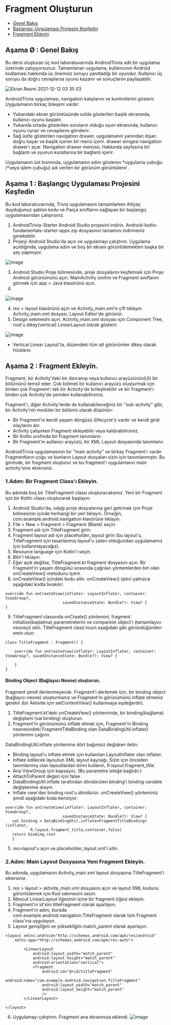 # Fragment Oluşturun

- [Genel Bakış](#0) 
- [Başlangıç Uygulaması Projesini Keşfedin](#1) 
- [Fragment Ekleyin](#2) 

## <a name="0"></a>Aşama Ø : Genel Bakış

Bu dersi oluşturan üç kod laboratuvarında AndroidTrivia adlı bir uygulama üzerinde çalışıyorsunuz. Tamamlanan uygulama, kullanıcının Android kodlaması hakkında üç önemsiz soruyu yanıtladığı bir oyundur. Kullanıcı üç soruyu da doğru cevaplarsa oyunu kazanır ve sonuçlarını paylaşabilir.

![Ekran Resmi 2021-12-12 03 35 03](https://user-images.githubusercontent.com/70329389/145696137-595bb2dd-d947-4b19-bde8-012748e93c63.png)

AndroidTrivia uygulaması, navigation kalıplarını ve kontrollerini gösterir. Uygulamanın birkaç bileşeni vardır:

- Yukarıdaki ekran görüntüsünde solda gösterilen başlık ekranında, kullanıcı oyunu başlatır.
- Yukarıda ortada gösterilen soruların olduğu oyun ekranında, kullanıcı oyunu oynar ve cevaplarını gönderir.
- Sağ üstte gösterilen navigation drawer, uygulamanın yanından dışarı doğru kayar ve başlık içeren bir menü içerir. drawer simgesi navigation drawer'ı açar. Navigation drawer menüsü, Hakkında sayfasına bir bağlantı ve oyunun kurallarına bir bağlantı içerir.

Uygulamanın üst kısmında, uygulamanın adını gösteren *uygulama çubuğu (*veya işlem çubuğu) adı verilen bir görünüm görüntülenir .

## <a name="1"></a>Aşama 1 : Başlangıç Uygulaması Projesini Keşfedin

Bu kod laboratuvarında, Trivia uygulamasını tamamlarken ihtiyaç duyduğunuz şablon kodu ve Parça sınıflarını sağlayan bir başlangıç uygulamasından çalışırsınız.

1. AndroidTrivia-Starter Android Studio projesini indirin. Android-kotlin-fundamentals-starter-apps zip dosyasının tamamını indirmeniz gerekebilir.
2. Projeyi Android Studio'da açın ve uygulamayı çalıştırın. Uygulama açıldığında, uygulama adını ve boş bir ekranı görüntülemekten başka bir şey yapmıyor.

 ![image](https://user-images.githubusercontent.com/80598532/149355693-9e5fea2d-2606-4998-bc61-81e7fbc9508f.png)
 
3. Android Studio Proje bölmesinde, proje dosyalarını keşfetmek için Proje: Android görünümünü açın. MainActivity sınıfını ve Fragment sınıflarını görmek için app > Java klasörünü açın.
4. 
![image](https://user-images.githubusercontent.com/80598532/149355964-a45e3545-23a0-4931-9181-1b8de1177995.png)

4. res > layout klasörünü açın ve Activity_main.xml'e çift tıklayın. Activity_main.xml dosyası, Layout Editor'de görünür.
5. Design sekmesini açın. Activity_main.xml dosyası için Component Tree, root'u dikey(vertical) LinearLayout olarak gösterir.

![image](https://user-images.githubusercontent.com/80598532/149356438-a9125758-cc9f-4260-ba21-28733974186c.png)

- Vertical Linear Layout'ta, düzendeki tüm alt görünümler dikey olarak hizalanır.

## <a name="2"></a>Aşama 2 : Fragment Ekleyin.

Fragment, bir Activity'deki bir davranışı veya kullanıcı arayüzünün(UI) bir bölümünü temsil eder. Çok bölmeli bir kullanıcı arayüzü oluşturmak için birden çok Fragment'ı tek bir Activity'de birleştirebilir ve bir Fragment'ı birden çok Activity'de yeniden kullanabilirsiniz.

Fragment'ı, diğer Activity'lerde de kullanabileceğiniz bir "sub-activity" gibi, bir Activity'nin modüler bir bölümü olarak düşünün:

- Bir Fragment'ın kendi yaşam döngüsü (lifecycle'ı) vardır ve kendi girdi olaylarını alır.
- Activity çalışırken Fragment ekleyebilir veya kaldırabilirsiniz.
- Bir Kotlin sınıfında bir Fragment tanımlanır.
- Bir Fragment'ın aullanıcı arayüzü, bir XML Layout dosyasında tanımlanır.

AndroidTrivia uygulamasının bir "main activity" ve birkaç Fragment'ı vardır. Fragmentların çoğu ve bunların Layout dosyaları sizin için tanımlanmıştır. Bu görevde, bir fragment oluşturur ve bu fragment'ı uygulamanın main activity'sine eklersiniz.

### 1.Adım: Bir Fragment Class'ı Ekleyin.
Bu adımda boş bir TitleFragment classı oluşturacaksınız. Yeni bir Fragment için bir Kotlin classı oluşturarak başlayın:

1. Android Studio'da, odağı proje dosyalarına geri getirmek için Proje bölmesinin içinde herhangi bir yeri tıklayın. Örneğin, com.example.android.navigation klasörüne tıklayın.
2. File > New > Fragment > Fragment (Blank) seçin.
3. Fragment adı için TitleFragment girin.
4. Fragment layout adı için placeholder_layout girin (bu layout'u, TitleFragment için tasarlanmış layout'u zaten olduğundan uygulamamız için kullanmayacağız).
5. Resource language için Kotlin'i seçin.
6. Bitir'i tıklayın.
7. Eğer açık değilse, TitleFragment.kt fragment dosyasını açın. Bir Fragment'in yaşam döngüsü sırasında çağrılan yöntemlerden biri olan onCreateView() metodunu içerir.
8. onCreateView() içindeki kodu silin. onCreateView() işlevi yalnızca aşağıdaki kodla bırakılır:

```
override fun onCreateView(inflater: LayoutInflater, container: ViewGroup?,
                         savedInstanceState: Bundle?): View? {
}
```

9. TitleFragment classında onCreate() yöntemini, fragment initialize(başlatma) parametrelerini ve companion object'i (tamamlayıcı nesneyi) silin. TitleFragment class'ınızın aşağıdaki gibi göründüğünden emin olun:

```
class TitleFragment : Fragment() {

    override fun onCreateView(inflater: LayoutInflater, container: ViewGroup?, savedInstanceState: Bundle?): View? {
        
    }
}
```

#### Binding Object (Bağlayıcı Nesne) oluşturun.
Fragment şimdi derlenmeyecek. Fragment'i derlemek için, bir binding object (bağlayıcı nesne) oluşturmanız ve Fragment'in görünümünü inflate etmeniz gerekir (bir Aktivite için setContentView() kullanmaya eşdeğerdir).

1. TitleFragment.kt'deki onCreateView() yönteminde, bir binding(bağlama) değişkeni (val binding) oluşturun.
2. Fragment'in görünümünü inflate etmek için, Fragment'in Binding nesnesindeki FragmentTitleBinding olan DataBindingUtil.inflate() yöntemini çağırın.

DataBindingUtil.inflate yöntemine dört bağımsız değişken iletin:
- Binding layout'u inflate etmek için kullanılan LayoutInflater olan inflater.
- Inflate edilecek layoutun XML layout kaynağı. Sizin için önceden tanımlanmış olan layoutlardan birini kullanın, R.layout.fragment_title.
- Ana ViewGroup için kapsayıcı. (Bu parametre isteğe bağlıdır.)
- AttachToParent değeri için false.
- DataBindingUtil.inflate tarafından döndürülen binding'i binding variable değişkenine atayın.
- Inflate view'dan binding.root'u döndürün. onCreateView() yönteminiz şimdi aşağıdaki koda benziyor:

```
override fun onCreateView(inflater: LayoutInflater, container: ViewGroup?,
                         savedInstanceState: Bundle?): View? {
   val binding = DataBindingUtil.inflate<FragmentTitleBinding>(inflater,
           R.layout.fragment_title,container,false)
   return binding.root
   }
```

5. res>layout'u açın ve placeholder_layout.xml'i silin.

### 2.Adım: Main Layout Dosyasına Yeni Fragment Ekleyin.
Bu adımda, uygulamanın Activity_main.xml layout dosyasına TitleFragment'i eklersiniz.

1. res > layout > aktivite_main.xml dosyasını açın ve layout XML kodunu görüntülemek için Kod sekmesini seçin.
2. Mevcut LinearLayout öğesinin içine bir fragment öğesi ekleyin.
3. Fragment'ın id'sini titleFragment olarak ayarlayın.
4. Fragment'ın adını, burada com.example.android.navigation.TitleFragment olarak tüm Fragment class'ına uygulayon.
5. Layout genişliğini ve yüksekliğini match_parent olarak ayarlayın.

```
<layout xmlns:android="http://schemas.android.com/apk/res/android"
    xmlns:app="http://schemas.android.com/apk/res-auto">

        <LinearLayout
            android:layout_width="match_parent"
            android:layout_height="match_parent"
            android:orientation="vertical">
            <fragment
                android:id="@+id/titleFragment"
                android:name="com.example.android.navigation.TitleFragment"
                android:layout_width="match_parent"
                android:layout_height="match_parent"
                />
        </LinearLayout>

</layout>
```
6. Uygulamayı çalıştırın. Fragment ana ekranınıza eklendi.
![image](https://user-images.githubusercontent.com/80598532/149423399-1af83c8a-4fd3-42f2-997d-b784fd814a69.png)

